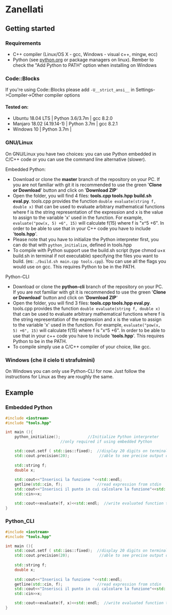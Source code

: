 # Zanellati
## Getting started
### Requirements
* C++ compiler (Linux/OS X - gcc, Windows - visual c++, mingw, ecc)
* Python (see [python.org](https://www.python.org/downloads/) or package managers on linux). Rember to check the "Add Python to PATH" option when installing on Windows 

### Code::Blocks
If you're using Code::Blocks please add `-U__strict_ansi__` in Settings->Compiler->Other compiler options

#### Tested on:
* Ubuntu 18.04 LTS | Python 3.6/3.7m | gcc 8.2.0
* Manjaro 18.02 (4.19.14-1) | Python 3.7m | gcc 8.2.1
* Windows 10 | Python 3.7m | 

### GNU/Linux
On GNU/Linux you have two choices: you can use Python embedded in C/C++ code or you can use the command line alternative (slower).

Embedded Python:

* Download or clone the **master** branch of the repository on your PC. If you are not familiar with git it is recommended to use the green '**Clone or Download**' button and click on '**Download ZIP**'
* Open the folder, you will find 4 files: **tools.cpp tools.hpp build.sh eval.py**. tools.cpp provides the function `double evaluate(string f, double x)` that can be used to evaluate arbitrary mathematical functions where f is the string representation of the expression and x is the value to assign to the variable 'x' used in the function. For example, `evaluate("pow(x, 5) +6", 15)` will calculate f(15) where f is "x^5 +6". In order to be able to use that in your C++ code you have to include '**tools.hpp**'.
* Please note that you have to initialize the Python interpreter first, you can do that with `python_initialize`, defined in tools.hpp
* To compile with Python support use the build.sh script (type chmod u+x build.sh in terminal if not executable) specifying the files you want to build.
(es: `./build.sh main.cpp tools.cpp`). You can use all the flags you would use on gcc. This requires Python to be in the PATH.


Python-CLI

* Download or clone the **python-cli** branch of the repository on your PC. If you are not familiar with git it is recommended to use the green '**Clone or Download**' button and click on '**Download ZIP**'
* Open the folder, you will find 3 files: **tools.cpp tools.hpp eval.py**. tools.cpp provides the function `double evaluate(string f, double x)` that can be used to evaluate arbitrary mathematical functions where f is the string representation of the expression and x is the value to assign to the variable 'x' used in the function. For example, `evaluate("pow(x, 5) +6", 15)` will calculate f(15) where f is "x^5 +6". In order to be able to use that in your c++ code you have to include '**tools.hpp**'. This requires Python to be in the PATH.
* To compile simply use a C/C++ compiler of your choice, like gcc.

### Windows (che il cielo ti strafulmini)
On Windows you can only use Python-CLI for now. Just follow the instructions for Linux as they are roughly the same.

## Example

### Embedded Python
```c++
#include <iostream>
#include "tools.hpp"

int main (){
	python_initialize();			//Initialize Python interpreter
						//only required if using embedded Python

	std::cout.setf ( std::ios::fixed);	//display 20 digits on terminal, you won't be
	std::cout.precision(20);             //able to see precise output otherwise 
	
	std::string f;
	double x;
	
	std::cout<<"Inserisci la funzione "<<std::endl; 
	getline(std::cin, f); 				//read expression from stdin
	std::cout<<"Inserisci il punto in cui calcolare la funzione"<<std::endl;
	std::cin>>x;

	std::cout<<evaluate(f, x)<<std::endl;  //write evaluated function to stdout
}
```
### Python_CLI

```c++
#include <iostream>
#include "tools.hpp"

int main (){
	std::cout.setf ( std::ios::fixed);	//display 20 digits on terminal, you won't be
	std::cout.precision(20);             //able to see precise output otherwise 
	
	std::string f;
	double x;
	
	std::cout<<"Inserisci la funzione "<<std::endl; 
	getline(std::cin, f); 				//read expression from stdin
	std::cout<<"Inserisci il punto in cui calcolare la funzione"<<std::endl;
	std::cin>>x;

	std::cout<<evaluate(f, x)<<std::endl;  //write evaluated function to stdout
}
```
